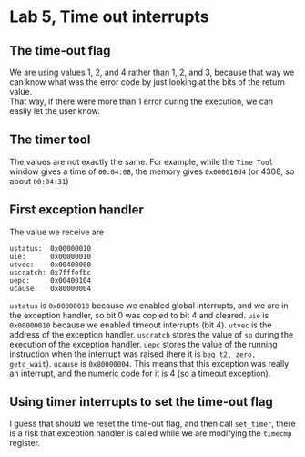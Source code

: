 # Lab 5, Time out interrupts

## The time-out flag

We are using values 1, 2, and 4 rather than 1, 2, and 3, because that way we can know what was the error code by just looking at the bits of the return value.  
That way, if there were more than 1 error during the execution, we can easily let the user know.

## The timer tool

The values are not exactly the same. For example, while the `Time Tool` window gives a time of `00:04:08`, the memory gives `0x000010d4` (or 4308, so about `00:04:31`)

## First exception handler

The value we receive are

```text
ustatus:  0x00000010
uie:      0x00000010
utvec:    0x00400000
uscratch: 0x7fffefbc
uepc:     0x00400104
ucause:   0x80000004
```

`ustatus` is `0x00000010` because we enabled global interrupts, and we are in the exception handler, so bit 0 was copied to bit 4 and cleared.
`uie` is `0x00000010` because we enabled timeout interrupts (bit 4).
`utvec` is the address of the exception handler.
`uscratch` stores the value of `sp` during the execution of the exception handler.
`uepc` stores the value of the running instruction when the interrupt was raised (here it is `beq t2, zero, getc_wait`).
`ucause` is `0x80000004`. This means that this exception was really an interrupt, and the numeric code for it is 4 (so a timeout exception).

## Using timer interrupts to set the time-out flag

I guess that should we reset the time-out flag, and then call `set_timer`, there is a risk that exception handler is called while we are modifying the `timecmp` register.
